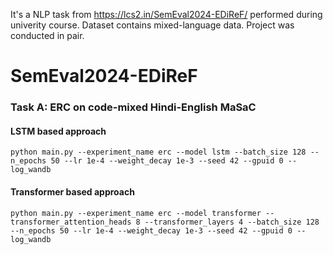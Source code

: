 It's a NLP task from https://lcs2.in/SemEval2024-EDiReF/ performed during univerity course. Dataset contains mixed-language data. Project was conducted in pair. 

# SemEval2024-EDiReF
### Task A: ERC on code-mixed Hindi-English MaSaC

#### LSTM based approach
```
python main.py --experiment_name erc --model lstm --batch_size 128 --n_epochs 50 --lr 1e-4 --weight_decay 1e-3 --seed 42 --gpuid 0 --log_wandb
```

#### Transformer based approach
```
python main.py --experiment_name erc --model transformer --transformer_attention_heads 8 --transformer_layers 4 --batch_size 128 --n_epochs 50 --lr 1e-4 --weight_decay 1e-3 --seed 42 --gpuid 0 --log_wandb
```
